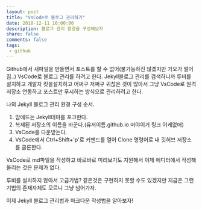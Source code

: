 ```yaml
---
layout: post
title: "VsCode로 블로그 관리하기"
date: 2018-12-11 16:00:00
description: 블로그 관리 환경을 구성해보자
share: false
comments: false
tags: 
 - github
---
```


Github에서 새파일을 만들면서 포스트를 할 수 없어(불가능하진 않겠지만 가오가 떨어짐..) VsCode로 블로그 관리를 하려고 한다.
Jekyll블로그 관리를 검색하니까 루비를 설치하고 개발자 킷을설치하고 어쩌구 저쩌구 귀찮은 것이 많아서 그냥 VsCode로 원격 저장소 연동하고 포스트만 푸시하는 방식으로 관리하려고 한다.

나의 Jekyll 블로그 관리 환경 구성 순서.
1. 맘에드는 Jekyll테마를 포크한다.
2. 복제된 저장소의 이름을 바꾼다.(유저이름.github.io 머야이거 링크 어케없애)
3. VsCode를 다운받는다.
4. VsCode에서 Ctrl+Shift+'p'로 커맨드를 열어 Clone 명령어로 내 깃허브 저장소를 클론한다.

VsCode로 md파일을 작성하고 바로바로 미리보기도 지원해서 이제 에디터에서 작성해 올리는 것은 문제가 없다. 

루비를 설치하지 않아서 고급기법? 같은것은 구현하지 못할 수도 있겠지만 지금은 그런 기법의 존재자체도 모르니 그냥 넘어가자.

이제 Jekyll 블로그 관리법과 마크다운 작성법을 알아보자!